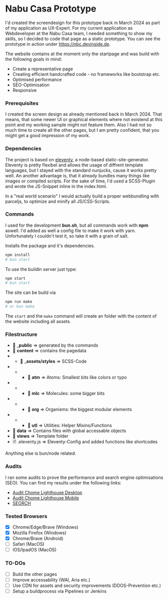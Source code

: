 # Nabu Casa Prototype
I'd created the screendesign for this prototype back in March 2024 as part of my application as UX-Expert. For my current application as Webdeveloper at the Nabu Casa team, I needed something to show my skills, so I decided to code that page as a static prototype. You can see the prototype in action under https://nbc.devinside.de.

The website contains at the moment only the startpage and was build with the following goals in mind:
- Create a representative page
- Creating efficient handcrafted code - no frameworks like bootstrap etc.
- Optimised performance
- SEO-Optimisation
- Responsive


### Prerequisites
I created the screen design as already mentioned back in March 2024. That means, that some newer UI or graphical elements where not existend at this point and my working sample might not feature them. Also I had not so much time to create all the other pages, but I am pretty confident, that you might get a good impression of my work.

### Dependencies
The project is based on [eleventy](https://www.11ty.dev/), a node-based static-site-generator. Eleventy is pretty flexibel and allows the usage of diffrent template languages, but I stayed with the standard nunjucks, cause it works pretty well. An another advantage is, that it already bundles many things like images or compiled scripts. For the sake of time, I'd used a SCSS-Plugin and wrote the JS-Snippet inline in the index.html. 

In a "real world scenario" I would actually build a proper webbundling with parceljs, to optimize and minify all JS/CSS-Scripts.

### Commands
I used for the development __bun.sh__, but all commands work with __npm__ aswell. I'd added as well a config file to make it work with yarn. Unfortunately I couldn't test it, so take it with a grain of salt.

Installs the package and it's dependencies.
```bash
npm install
# bun start
```

To use the buildin server just type:
```bash
npm start
# bun start
```

The site can be build via
```bash
npm run make
# or bun make
```

The `start` and the `make` command will create an folder with the content of the website including all assets.

### Filestructure
- 📁 ___public__ => generated by the commands
- 📁 __content__ => contains the pagedata
-   -   📁 ___assets/styles__ => SCSS-Code
-   -   - 📁 __atm__ => Atoms: Smallest bits like colors or typo
-   -   - 📁 __mlc__ => Molecules: some bigger bits
-   -   - 📁 __org__ => Organisms: the biggest modular elements
-   -   - 📁 __utl__ => Utilities: Helper Mixins/Functions
- 📁 __data__ => Contains files with global accessable objects
- 📁 __views__ => Template folder
- 🗎 .eleventy.js => Eleventy-Config and added functions like shortcodes

Anything else is bun/node related.

### Audits
I ran some audits to prove the performance and search engine optimisations (SEO). You can find my results under the following links:
- [Audit Chome Lighthouse Desktop](https://nbc.devinside.de/audits/lighthouse_audits_Desktop.pdf)
- [Audit Chome Lighthouse Mobile](https://nbc.devinside.de/audits/lighthouse_audits_Mobile.pdf)
- [SEORCH](https://nbc.devinside.de/audits/seorch.net-2024-08-01-02-31-83f)


### Tested Browsers
- [x] Chrome/Edge/Brave (Windows)
- [x] Mozilla Firefox (Windows)
- [x] Chrome/Brave (Android)
- [ ] Safari (MacOS)
- [ ] IOS/IpadOS (MacOS)

### TO-DOs
- [ ] Build the other pages
- [ ] Improve accessability (WAI, Aria etc.)
- [ ] Use CDN for assets and security improvements (DDOS-Prevention etc.)
- [ ] Setup a buildprocess via Pipelines or Jenkins